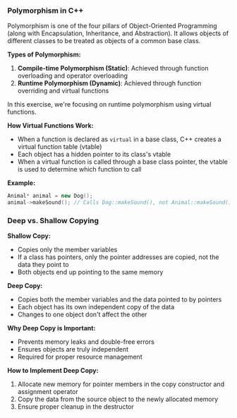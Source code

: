 ### Polymorphism in C++

Polymorphism is one of the four pillars of Object-Oriented Programming (along with Encapsulation, Inheritance, and Abstraction). It allows objects of different classes to be treated as objects of a common base class.

**Types of Polymorphism:**
1. **Compile-time Polymorphism (Static)**: Achieved through function overloading and operator overloading
2. **Runtime Polymorphism (Dynamic)**: Achieved through function overriding and virtual functions

In this exercise, we're focusing on runtime polymorphism using virtual functions.

**How Virtual Functions Work:**
- When a function is declared as `virtual` in a base class, C++ creates a virtual function table (vtable)
- Each object has a hidden pointer to its class's vtable
- When a virtual function is called through a base class pointer, the vtable is used to determine which function to call

**Example:**
```cpp
Animal* animal = new Dog();
animal->makeSound(); // Calls Dog::makeSound(), not Animal::makeSound()
```

### Deep vs. Shallow Copying

**Shallow Copy:**
- Copies only the member variables
- If a class has pointers, only the pointer addresses are copied, not the data they point to
- Both objects end up pointing to the same memory

**Deep Copy:**
- Copies both the member variables and the data pointed to by pointers
- Each object has its own independent copy of the data
- Changes to one object don't affect the other

**Why Deep Copy is Important:**
- Prevents memory leaks and double-free errors
- Ensures objects are truly independent
- Required for proper resource management

**How to Implement Deep Copy:**
1. Allocate new memory for pointer members in the copy constructor and assignment operator
2. Copy the data from the source object to the newly allocated memory
3. Ensure proper cleanup in the destructor

